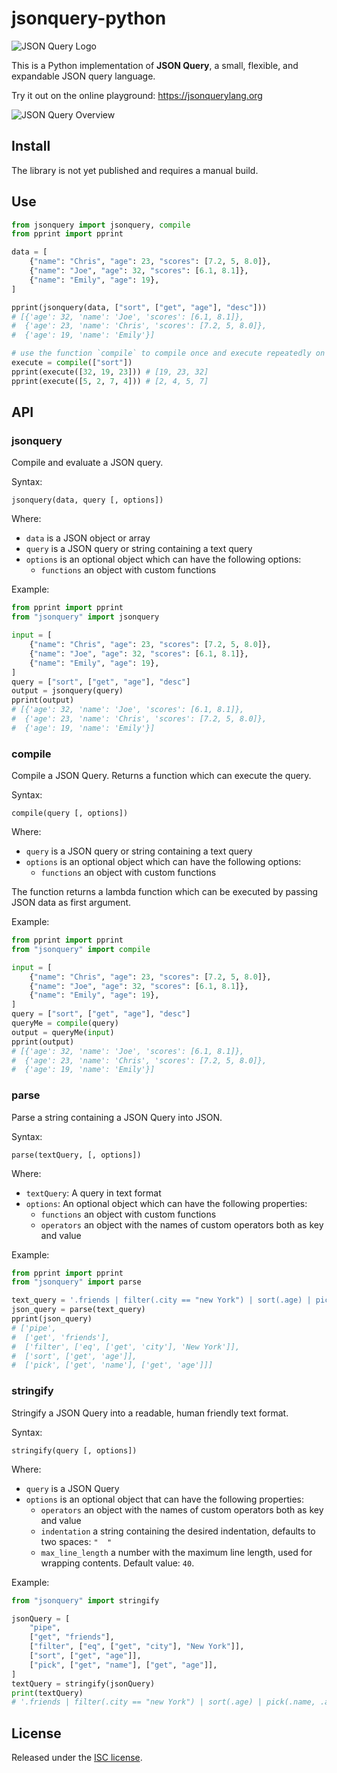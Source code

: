 # jsonquery-python

![JSON Query Logo](https://jsonquerylang.org/frog-756900-100.png)

This is a Python implementation of **JSON Query**, a small, flexible, and expandable JSON query language.

Try it out on the online playground: <https://jsonquerylang.org>

![JSON Query Overview](https://jsonquerylang.org/jsonquery-overview.svg)

## Install

The library is not yet published and requires a manual build. 

## Use

```python
from jsonquery import jsonquery, compile
from pprint import pprint

data = [
    {"name": "Chris", "age": 23, "scores": [7.2, 5, 8.0]},
    {"name": "Joe", "age": 32, "scores": [6.1, 8.1]},
    {"name": "Emily", "age": 19},
]

pprint(jsonquery(data, ["sort", ["get", "age"], "desc"]))
# [{'age': 32, 'name': 'Joe', 'scores': [6.1, 8.1]},
#  {'age': 23, 'name': 'Chris', 'scores': [7.2, 5, 8.0]},
#  {'age': 19, 'name': 'Emily'}]

# use the function `compile` to compile once and execute repeatedly on different JSON documents
execute = compile(["sort"])
pprint(execute([32, 19, 23])) # [19, 23, 32]
pprint(execute([5, 2, 7, 4])) # [2, 4, 5, 7]
```

## API

### jsonquery

Compile and evaluate a JSON query.

Syntax:

```
jsonquery(data, query [, options])
```

Where:

- `data` is a JSON object or array
- `query` is a JSON query or string containing a text query
- `options` is an optional object which can have the following options:
  - `functions` an object with custom functions

Example:

```python
from pprint import pprint
from "jsonquery" import jsonquery

input = [
    {"name": "Chris", "age": 23, "scores": [7.2, 5, 8.0]},
    {"name": "Joe", "age": 32, "scores": [6.1, 8.1]},
    {"name": "Emily", "age": 19},
]
query = ["sort", ["get", "age"], "desc"]
output = jsonquery(query)
pprint(output)
# [{'age': 32, 'name': 'Joe', 'scores': [6.1, 8.1]},
#  {'age': 23, 'name': 'Chris', 'scores': [7.2, 5, 8.0]},
#  {'age': 19, 'name': 'Emily'}]
```

### compile

Compile a JSON Query. Returns a function which can execute the query.

Syntax:

```
compile(query [, options])
```

Where:

- `query` is a JSON query or string containing a text query
- `options` is an optional object which can have the following options:
  - `functions` an object with custom functions

The function returns a lambda function which can be executed by passing JSON data as first argument.

Example:

```python
from pprint import pprint
from "jsonquery" import compile

input = [
    {"name": "Chris", "age": 23, "scores": [7.2, 5, 8.0]},
    {"name": "Joe", "age": 32, "scores": [6.1, 8.1]},
    {"name": "Emily", "age": 19},
]
query = ["sort", ["get", "age"], "desc"]
queryMe = compile(query)
output = queryMe(input)
pprint(output)
# [{'age': 32, 'name': 'Joe', 'scores': [6.1, 8.1]},
#  {'age': 23, 'name': 'Chris', 'scores': [7.2, 5, 8.0]},
#  {'age': 19, 'name': 'Emily'}]
```

### parse

Parse a string containing a JSON Query into JSON.

Syntax:

```
parse(textQuery, [, options]) 
```

Where: 

- `textQuery`: A query in text format
- `options`: An optional object which can have the following properties:
  - `functions` an object with custom functions
  - `operators` an object with the names of custom operators both as key and value

Example:

```python
from pprint import pprint
from "jsonquery" import parse

text_query = '.friends | filter(.city == "new York") | sort(.age) | pick(.name, .age)'
json_query = parse(text_query)
pprint(json_query)
# ['pipe',
#  ['get', 'friends'],
#  ['filter', ['eq', ['get', 'city'], 'New York']],
#  ['sort', ['get', 'age']],
#  ['pick', ['get', 'name'], ['get', 'age']]]
```

### stringify

Stringify a JSON Query into a readable, human friendly text format.

Syntax:

```
stringify(query [, options])
```

Where:

- `query` is a JSON Query
- `options` is an optional object that can have the following properties:
  - `operators` an object with the names of custom operators both as key and value
  - `indentation` a string containing the desired indentation, defaults to two spaces: `"  "`
  - `max_line_length` a number with the maximum line length, used for wrapping contents. Default value: `40`.

Example:

```python
from "jsonquery" import stringify

jsonQuery = [
    "pipe",
    ["get", "friends"],
    ["filter", ["eq", ["get", "city"], "New York"]],
    ["sort", ["get", "age"]],
    ["pick", ["get", "name"], ["get", "age"]],
]
textQuery = stringify(jsonQuery)
print(textQuery)
# '.friends | filter(.city == "new York") | sort(.age) | pick(.name, .age)'
```

## License

Released under the [ISC license](LICENSE.md).
